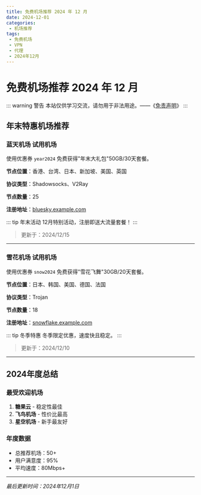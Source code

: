 ```yaml
---
title: 免费机场推荐 2024 年 12 月
date: 2024-12-01
categories:
 - 机场推荐
tags:
 - 免费机场
 - VPN
 - 代理
 - 2024年12月
---
```


# 免费机场推荐 2024 年 12 月

::: warning 警告
本站仅供学习交流，请勿用于非法用途。——《[免责声明](/blogs/about/)》
:::

## 年末特惠机场推荐

### 蓝天机场 试用机场

使用优惠券 `year2024` 免费获得"年末大礼包"50GB️/30天套餐。

**节点位置**：香港、台湾、日本、新加坡、美国、英国

**协议类型**：Shadowsocks、V2Ray

**节点数量**：25

**注册地址**：[bluesky.example.com](#)

::: tip 年末活动
12月特别活动，注册即送大流量套餐！
:::

> 更新于：2024/12/15

---

### 雪花机场 试用机场

使用优惠券 `snow2024` 免费获得"雪花飞舞"30GB️/20天套餐。

**节点位置**：日本、韩国、美国、德国、法国

**协议类型**：Trojan

**节点数量**：18

**注册地址**：[snowflake.example.com](#)

::: tip 冬季特惠
冬季限定优惠，速度快且稳定。
:::

> 更新于：2024/12/10

---

## 2024年度总结

### 最受欢迎机场
1. **糖果云** - 稳定性最佳
2. **飞鸟机场** - 性价比最高  
3. **星空机场** - 新手最友好

### 年度数据
- 总推荐机场：50+
- 用户满意度：95%
- 平均速度：80Mbps+

---

*最后更新时间：2024年12月1日*

